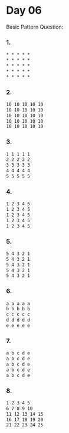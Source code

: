 # Day 06

Basic Pattern Question:

### 1.

```txt
* * * * *
* * * * *
* * * * *
* * * * *
* * * * *
```

### 2.

```txt
10 10 10 10 10
10 10 10 10 10
10 10 10 10 10
10 10 10 10 10
10 10 10 10 10
```

### 3.

```txt
1 1 1 1 1
2 2 2 2 2
3 3 3 3 3
4 4 4 4 4
5 5 5 5 5
```

### 4.

```txt
1 2 3 4 5
1 2 3 4 5
1 2 3 4 5
1 2 3 4 5
1 2 3 4 5
```

### 5.

```txt
5 4 3 2 1
5 4 3 2 1
5 4 3 2 1
5 4 3 2 1
5 4 3 2 1
```

### 6.

```txt
a a a a a
b b b b b
c c c c c
d d d d d
e e e e e
```

### 7.

```txt
a b c d e
a b c d e
a b c d e
a b c d e
a b c d e
```

### 8.

```txt
1 2 3 4 5
6 7 8 9 10
11 12 13 14 15
16 17 18 19 20
21 22 23 24 25
```
